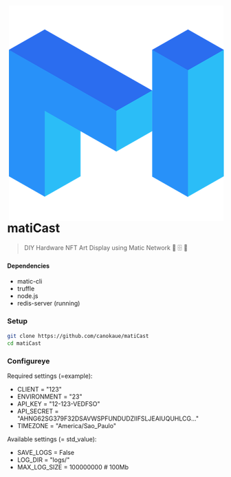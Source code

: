 <img src="img/matic-min.png" align="right"/>

# matiCast

> DIY Hardware NFT Art Display using Matic Network 🧥 🗄️ 👊


#### Dependencies
* matic-cli
* truffle
* node.js
* redis-server (running)

### Setup

```bash
git clone https://github.com/canokaue/matiCast
cd matiCast
```

### Configureye

Required settings (=example):
* CLIENT = "123"
* ENVIRONMENT = "23"
* API_KEY = "12-123-VEDFSO"
* API_SECRET = "AHNG62SG379F32DSAVWSPFUNDUDZIIFSLJEAIUQUHLCG..."
* TIMEZONE = "America/Sao_Paulo"

Available settings (= std_value):
* SAVE_LOGS = False
* LOG_DIR = "logs/"
* MAX_LOG_SIZE = 100000000 # 100Mb